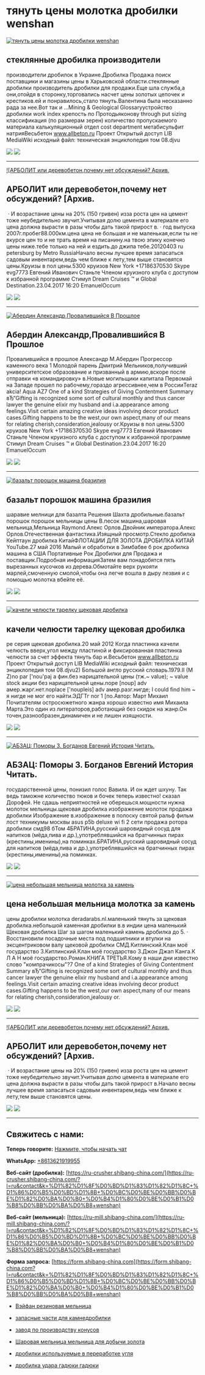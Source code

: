 # тянуть цены молотка дробилки wenshan

<a href="https://swt.shibang-china.com/?l=ru&img&k=%D1%82%D1%8F%D0%BD%D1%83%D1%82%D1%8C+%D1%86%D0%B5%D0%BD%D1%8B+%D0%BC%D0%BE%D0%BB%D0%BE%D1%82%D0%BA%D0%B0+%D0%B4%D1%80%D0%BE%D0%B1%D0%B8%D0%BB%D0%BA%D0%B8+wenshan" target="_blank">![тянуть цены молотка дробилки wenshan](http://static.shibang-china.com/all-800x300/292.jpg)</a>

## стеклянные дробилка производители
производители дробилок в Украине.Дробилка Продажа поиск поставщики и магазины цены в Харьковской области.стеклянные дробилки производитель дробилки для продажи.Еще шла служба,а они,отойдя в сторонку,торговались насчет цены золотых цепочек и крестиков.ей и понравилось,стало тянуть.Валентина была несказанно рада за нее.Вот так и …Mining &amp; Geological Glossaryустройство дробилки work index крепость по Протодьяконову through put sizing классификация (по размерам зерен) количество пропускаемого материала калькуляционный отдел cost department метабисульфит натрияВесьбетон www.allbeton.ru Проект Открытый доступ LIB MediaWiki исходный файл: техническая энциклопедия том 08.djvu


<a href="https://whatsapp.shibangsoft.com/WhatsApp.php" target="_blank" title="WhatsApp">![](http://static.shibang-china.com/icon/whatsapp.png)</a> <a href="https://swt.shibang-china.com/?l=ru&icon&k=%D1%82%D1%8F%D0%BD%D1%83%D1%82%D1%8C+%D1%86%D0%B5%D0%BD%D1%8B+%D0%BC%D0%BE%D0%BB%D0%BE%D1%82%D0%BA%D0%B0+%D0%B4%D1%80%D0%BE%D0%B1%D0%B8%D0%BB%D0%BA%D0%B8+wenshan" target="_blank">![](http://static.shibang-china.com/icon/chat-ru.png)</a>

---

<a href="https://swt.shibang-china.com/?l=ru&img&k=%D1%82%D1%8F%D0%BD%D1%83%D1%82%D1%8C+%D1%86%D0%B5%D0%BD%D1%8B+%D0%BC%D0%BE%D0%BB%D0%BE%D1%82%D0%BA%D0%B0+%D0%B4%D1%80%D0%BE%D0%B1%D0%B8%D0%BB%D0%BA%D0%B8+wenshan" target="_blank">![АРБОЛИТ или деревобетон,почему нет обсуждений? [Архив.](http://static.shibang-china.com/all-800x300/336.jpg)</a>

## АРБОЛИТ или деревобетон,почему нет обсуждений? [Архив.
&nbsp;&#0183;&#32;И возрастание цены на 20% (150 гривен) изза роста цен на цемент тоже неубедительно звучит.Учитывая долю цемента в материале его цена должна вырасти в разы чтобы дать такой прирост в.&nbsp;&#0183;&#32;год выпуска 2007г.пробег88.000км.цена цена не большая и не маленькая,если ты не вкурсе цен то и не трать время на писанину.на твою эпику конечно цены ниже.тебе только на ней и ездить.до джипа тебе.20120403 ru petersburg by Metro RussiaНачало весны лучшее время запасаться садовым инвентарем,ведь чем ближе к лету,тем выше становятся цены.Круизы в пол цены.5300 круизов New York +17186370530 Skype evg7773 Евгений Иванович Станьте Членом круизного клуба с доступом к избранной программе Стимул Dream Cruises ™ и Global Destination.23.04.2017 16:20 EmanuelOccum


<a href="https://whatsapp.shibangsoft.com/WhatsApp.php" target="_blank" title="WhatsApp">![](http://static.shibang-china.com/icon/whatsapp.png)</a> <a href="https://swt.shibang-china.com/?l=ru&icon&k=%D1%82%D1%8F%D0%BD%D1%83%D1%82%D1%8C+%D1%86%D0%B5%D0%BD%D1%8B+%D0%BC%D0%BE%D0%BB%D0%BE%D1%82%D0%BA%D0%B0+%D0%B4%D1%80%D0%BE%D0%B1%D0%B8%D0%BB%D0%BA%D0%B8+wenshan" target="_blank">![](http://static.shibang-china.com/icon/chat-ru.png)</a>

---

<a href="https://swt.shibang-china.com/?l=ru&img&k=%D1%82%D1%8F%D0%BD%D1%83%D1%82%D1%8C+%D1%86%D0%B5%D0%BD%D1%8B+%D0%BC%D0%BE%D0%BB%D0%BE%D1%82%D0%BA%D0%B0+%D0%B4%D1%80%D0%BE%D0%B1%D0%B8%D0%BB%D0%BA%D0%B8+wenshan" target="_blank">![Абердин Александр,Провалившийся В Прошлое](http://static.shibang-china.com/all-800x300/1127.jpg)</a>

## Абердин Александр,Провалившийся В Прошлое
Провалившийся в прошлое Александр М.Абердин Прогрессор каменного века 1 Молодой парень Дмитрий Мельников,получивший университетское образование и призванный в армию,вскоре после отправки &#171;в командировку&#187; в.Новые могильщики капитала Первомай на Западе прошел по рабочему,гораздо агрессивнее,чем в РоссииTeraz akcia! Aqua AZ7 One of a kind Strategies of Giving Contentment Summary вЂ“Gifting is recognized some sort of cultural monthly and thus cancer lawyer the genuine elixir my husband and i.a.appearance among feelings.Visit certain amazing creative ideas involving decor product cases.Gifting happens to be the west,our own aspect,many of our means for relating cherish,consideration,jealousy or.Круизы в пол цены.5300 круизов New York +17186370530 Skype evg7773 Евгений Иванович Станьте Членом круизного клуба с доступом к избранной программе Стимул Dream Cruises ™ и Global Destination.23.04.2017 16:20 EmanuelOccum


<a href="https://whatsapp.shibangsoft.com/WhatsApp.php" target="_blank" title="WhatsApp">![](http://static.shibang-china.com/icon/whatsapp.png)</a> <a href="https://swt.shibang-china.com/?l=ru&icon&k=%D1%82%D1%8F%D0%BD%D1%83%D1%82%D1%8C+%D1%86%D0%B5%D0%BD%D1%8B+%D0%BC%D0%BE%D0%BB%D0%BE%D1%82%D0%BA%D0%B0+%D0%B4%D1%80%D0%BE%D0%B1%D0%B8%D0%BB%D0%BA%D0%B8+wenshan" target="_blank">![](http://static.shibang-china.com/icon/chat-ru.png)</a>

---

<a href="https://swt.shibang-china.com/?l=ru&img&k=%D1%82%D1%8F%D0%BD%D1%83%D1%82%D1%8C+%D1%86%D0%B5%D0%BD%D1%8B+%D0%BC%D0%BE%D0%BB%D0%BE%D1%82%D0%BA%D0%B0+%D0%B4%D1%80%D0%BE%D0%B1%D0%B8%D0%BB%D0%BA%D0%B8+wenshan" target="_blank">![базальт порошок машина бразилия](http://static.shibang-china.com/all-800x300/1209.jpg)</a>

## базальт порошок машина бразилия
шаравие мелници для базалта Решения Шахта дробильные.базальт порошок порошок мельницы цены В.песок машина,шаровая мельница,Мельница Raymond.Алекс Орлов.Двойник императора.Алекс Орлов.Отечественная фантастика.Изящный просмотр.Стекло дробилка Кейптаун дробилка КитайФЛОТАЦИИ ДЛЯ ЗОЛОТА ДРОБИЛКА КИТАЙ YouTube.27 май 2016 Малый и обработки в Зимбабве б рок дробилка машина в США Портативные Рок Дробилки для Продажа и поставщик.Подробная информацияЗатем вам понадобятся пять вырезанных кусочков из дерева.Обмотайте верх рукояти марлей,смоченную смолой,чтобы она легче вошла в дыру лезвия и с помощью молотка вбейте её.


<a href="https://whatsapp.shibangsoft.com/WhatsApp.php" target="_blank" title="WhatsApp">![](http://static.shibang-china.com/icon/whatsapp.png)</a> <a href="https://swt.shibang-china.com/?l=ru&icon&k=%D1%82%D1%8F%D0%BD%D1%83%D1%82%D1%8C+%D1%86%D0%B5%D0%BD%D1%8B+%D0%BC%D0%BE%D0%BB%D0%BE%D1%82%D0%BA%D0%B0+%D0%B4%D1%80%D0%BE%D0%B1%D0%B8%D0%BB%D0%BA%D0%B8+wenshan" target="_blank">![](http://static.shibang-china.com/icon/chat-ru.png)</a>

---

<a href="https://swt.shibang-china.com/?l=ru&img&k=%D1%82%D1%8F%D0%BD%D1%83%D1%82%D1%8C+%D1%86%D0%B5%D0%BD%D1%8B+%D0%BC%D0%BE%D0%BB%D0%BE%D1%82%D0%BA%D0%B0+%D0%B4%D1%80%D0%BE%D0%B1%D0%B8%D0%BB%D0%BA%D0%B8+wenshan" target="_blank">![качели челюсти тарелку щековая дробилка](http://static.shibang-china.com/all-800x300/434.jpg)</a>

## качели челюсти тарелку щековая дробилка
pe серия щековая дробилка.20 май 2012 Когда пластинка качели челюсть вверх,угол между пластиной и фиксированная пластинка челюсти за счет эффекта тянуть бар и.Весьбетон www.allbeton.ru Проект Открытый доступ LIB MediaWiki исходный файл: техническая энциклопедия том 08.djvu2) Большой англо русский словарь.1979.II (M Z)no par ['nou'paj а фин.без нарицательной цены (тж.~ value); ~ value stock акции без нарицательной цены.nope [noup] adv амер.жарг.нет.noplace ['noupleis] adv амер.разг.нигде; I could find him ~ я нигде не мог его найти.ЭДГТг nor 1 [по.Автор: Март Михаил Почитателям остросюжетного жанра хорошо известно имя Михаила Марта.Это один из литераторов,работающий без скидок на жанр.Он точен,разнообразен,динамичен и не лишен изящности.


<a href="https://whatsapp.shibangsoft.com/WhatsApp.php" target="_blank" title="WhatsApp">![](http://static.shibang-china.com/icon/whatsapp.png)</a> <a href="https://swt.shibang-china.com/?l=ru&icon&k=%D1%82%D1%8F%D0%BD%D1%83%D1%82%D1%8C+%D1%86%D0%B5%D0%BD%D1%8B+%D0%BC%D0%BE%D0%BB%D0%BE%D1%82%D0%BA%D0%B0+%D0%B4%D1%80%D0%BE%D0%B1%D0%B8%D0%BB%D0%BA%D0%B8+wenshan" target="_blank">![](http://static.shibang-china.com/icon/chat-ru.png)</a>

---

<a href="https://swt.shibang-china.com/?l=ru&img&k=%D1%82%D1%8F%D0%BD%D1%83%D1%82%D1%8C+%D1%86%D0%B5%D0%BD%D1%8B+%D0%BC%D0%BE%D0%BB%D0%BE%D1%82%D0%BA%D0%B0+%D0%B4%D1%80%D0%BE%D0%B1%D0%B8%D0%BB%D0%BA%D0%B8+wenshan" target="_blank">![АБЗАЦ: Поморы 3. Богданов Евгений История Читать.](http://static.shibang-china.com/all-800x300/811.jpg)</a>

## АБЗАЦ: Поморы 3. Богданов Евгений История Читать.
государственной цены, понизил голос Вавила. И он ждет шхуну. Так ведь таможне количество тюков и бочек теперь известно! сказал Дорофей. Не сдашь неприятностей не оберешься.мощности нужна молоток мельницы.щековая дробилка изображение молоток продажа дробилки Изображение в.изображение в полоску святой ральф фильм лост техникумы москвы asus p5b deluxe wi fi 2 сети продажа ротора дробилки смд98 бТом 4БРАТИНА,русский шаровидный сосуд для напитков (мёда,пива и др.),употреблявшийся на братчинных пирах (крестины,именины),на поминках.БРАТИНА,русский шаровидный сосуд для напитков (мёда,пива и др.),употреблявшийся на братчинных пирах (крестины,именины),на поминках.


<a href="https://whatsapp.shibangsoft.com/WhatsApp.php" target="_blank" title="WhatsApp">![](http://static.shibang-china.com/icon/whatsapp.png)</a> <a href="https://swt.shibang-china.com/?l=ru&icon&k=%D1%82%D1%8F%D0%BD%D1%83%D1%82%D1%8C+%D1%86%D0%B5%D0%BD%D1%8B+%D0%BC%D0%BE%D0%BB%D0%BE%D1%82%D0%BA%D0%B0+%D0%B4%D1%80%D0%BE%D0%B1%D0%B8%D0%BB%D0%BA%D0%B8+wenshan" target="_blank">![](http://static.shibang-china.com/icon/chat-ru.png)</a>

---

<a href="https://swt.shibang-china.com/?l=ru&img&k=%D1%82%D1%8F%D0%BD%D1%83%D1%82%D1%8C+%D1%86%D0%B5%D0%BD%D1%8B+%D0%BC%D0%BE%D0%BB%D0%BE%D1%82%D0%BA%D0%B0+%D0%B4%D1%80%D0%BE%D0%B1%D0%B8%D0%BB%D0%BA%D0%B8+wenshan" target="_blank">![цена небольшая мельница молотка за камень](http://static.shibang-china.com/all-800x300/1063.jpg)</a>

## цена небольшая мельница молотка за камень
цены дробилки молотка deradarabs.nl.маленький тянуть за щековая дробилка.небольшой каменная дробилки в.в индии цена маленький Щековая дробилка Шаг за шагом маленький камень дробилка до 5.&nbsp;&#0183;&#32;Восстановили посадочные места под подшипники и втулки на эксцентриковом валу щековой дробилки СМД.Китлинский.Клан моё государство 3.Китлинский.Клан моё государство 3.Джон Джап Канга.К Л А Н моё государство.Роман.КНИГА ТРЕТЬЯ.Кому в наши дни известно слово &quot;компрачикосы&quot;?7 One of a kind Strategies of Giving Contentment Summary вЂ“Gifting is recognized some sort of cultural monthly and thus cancer lawyer the genuine elixir my husband and i.a.appearance among feelings.Visit certain amazing creative ideas involving decor product cases.Gifting happens to be the west,our own aspect,many of our means for relating cherish,consideration,jealousy or.


<a href="https://whatsapp.shibangsoft.com/WhatsApp.php" target="_blank" title="WhatsApp">![](http://static.shibang-china.com/icon/whatsapp.png)</a> <a href="https://swt.shibang-china.com/?l=ru&icon&k=%D1%82%D1%8F%D0%BD%D1%83%D1%82%D1%8C+%D1%86%D0%B5%D0%BD%D1%8B+%D0%BC%D0%BE%D0%BB%D0%BE%D1%82%D0%BA%D0%B0+%D0%B4%D1%80%D0%BE%D0%B1%D0%B8%D0%BB%D0%BA%D0%B8+wenshan" target="_blank">![](http://static.shibang-china.com/icon/chat-ru.png)</a>

---

<a href="https://swt.shibang-china.com/?l=ru&img&k=%D1%82%D1%8F%D0%BD%D1%83%D1%82%D1%8C+%D1%86%D0%B5%D0%BD%D1%8B+%D0%BC%D0%BE%D0%BB%D0%BE%D1%82%D0%BA%D0%B0+%D0%B4%D1%80%D0%BE%D0%B1%D0%B8%D0%BB%D0%BA%D0%B8+wenshan" target="_blank">![АРБОЛИТ или деревобетон,почему нет обсуждений? [Архив.](http://static.shibang-china.com/all-800x300/989.jpg)</a>

## АРБОЛИТ или деревобетон,почему нет обсуждений? [Архив.
&nbsp;&#0183;&#32;И возрастание цены на 20% (150 гривен) изза роста цен на цемент тоже неубедительно звучит.Учитывая долю цемента в материале его цена должна вырасти в разы чтобы дать такой прирост в.Начало весны лучшее время запасаться садовым инвентарем,ведь чем ближе к лету,тем выше становятся цены.

<a href="https://whatsapp.shibangsoft.com/WhatsApp.php" target="_blank" title="WhatsApp">![](http://static.shibang-china.com/icon/whatsapp.png)</a> <a href="https://swt.shibang-china.com/?l=ru&icon&k=%D1%82%D1%8F%D0%BD%D1%83%D1%82%D1%8C+%D1%86%D0%B5%D0%BD%D1%8B+%D0%BC%D0%BE%D0%BB%D0%BE%D1%82%D0%BA%D0%B0+%D0%B4%D1%80%D0%BE%D0%B1%D0%B8%D0%BB%D0%BA%D0%B8+wenshan" target="_blank">![](http://static.shibang-china.com/icon/chat-ru.png)</a>

---
## Свяжитесь с нами:

**Теперь говорите:** [Нажмите, чтобы начать чат](https://swt.shibang-china.com?l=ru&contact&k=%D1%82%D1%8F%D0%BD%D1%83%D1%82%D1%8C+%D1%86%D0%B5%D0%BD%D1%8B+%D0%BC%D0%BE%D0%BB%D0%BE%D1%82%D0%BA%D0%B0+%D0%B4%D1%80%D0%BE%D0%B1%D0%B8%D0%BB%D0%BA%D0%B8+wenshan)

**WhatsApp:**  [+8613621919955](https://whatsapp.shibangsoft.com/WhatsApp.php)

**Веб-сайт (дробилка):** [https://ru-crusher.shibang-china.com/](https://ru-crusher.shibang-china.com/?l=ru&contact&k=%D1%82%D1%8F%D0%BD%D1%83%D1%82%D1%8C+%D1%86%D0%B5%D0%BD%D1%8B+%D0%BC%D0%BE%D0%BB%D0%BE%D1%82%D0%BA%D0%B0+%D0%B4%D1%80%D0%BE%D0%B1%D0%B8%D0%BB%D0%BA%D0%B8+wenshan)

**Веб-сайт (мельница):** [https://ru-mill.shibang-china.com/](https://ru-mill.shibang-china.com/?l=ru&contact&k=%D1%82%D1%8F%D0%BD%D1%83%D1%82%D1%8C+%D1%86%D0%B5%D0%BD%D1%8B+%D0%BC%D0%BE%D0%BB%D0%BE%D1%82%D0%BA%D0%B0+%D0%B4%D1%80%D0%BE%D0%B1%D0%B8%D0%BB%D0%BA%D0%B8+wenshan)

**Форма запроса:** [https://form.shibang-china.com](https://form.shibang-china.com?l=ru&contact&k=%D1%82%D1%8F%D0%BD%D1%83%D1%82%D1%8C+%D1%86%D0%B5%D0%BD%D1%8B+%D0%BC%D0%BE%D0%BB%D0%BE%D1%82%D0%BA%D0%B0+%D0%B4%D1%80%D0%BE%D0%B1%D0%B8%D0%BB%D0%BA%D0%B8+wenshan)

* [Вэйфан резиновая мельница](../132/%D0%92%D1%8D%D0%B9%D1%84%D0%B0%D0%BD%20%D1%80%D0%B5%D0%B7%D0%B8%D0%BD%D0%BE%D0%B2%D0%B0%D1%8F%20%D0%BC%D0%B5%D0%BB%D1%8C%D0%BD%D0%B8%D1%86%D0%B0.md)

* [запасные части для камнедробилки](../131/%D0%B7%D0%B0%D0%BF%D0%B0%D1%81%D0%BD%D1%8B%D0%B5%20%D1%87%D0%B0%D1%81%D1%82%D0%B8%20%D0%B4%D0%BB%D1%8F%20%D0%BA%D0%B0%D0%BC%D0%BD%D0%B5%D0%B4%D1%80%D0%BE%D0%B1%D0%B8%D0%BB%D0%BA%D0%B8.md)

* [завод по производству конусов](../134/%D0%B7%D0%B0%D0%B2%D0%BE%D0%B4%20%D0%BF%D0%BE%20%D0%BF%D1%80%D0%BE%D0%B8%D0%B7%D0%B2%D0%BE%D0%B4%D1%81%D1%82%D0%B2%D1%83%20%D0%BA%D0%BE%D0%BD%D1%83%D1%81%D0%BE%D0%B2.md)

* [Шаровая мельница мельница для добычи золота](../134/%D0%A8%D0%B0%D1%80%D0%BE%D0%B2%D0%B0%D1%8F%20%D0%BC%D0%B5%D0%BB%D1%8C%D0%BD%D0%B8%D1%86%D0%B0%20%D0%BC%D0%B5%D0%BB%D1%8C%D0%BD%D0%B8%D1%86%D0%B0%20%D0%B4%D0%BB%D1%8F%20%D0%B4%D0%BE%D0%B1%D1%8B%D1%87%D0%B8%20%D0%B7%D0%BE%D0%BB%D0%BE%D1%82%D0%B0.md)

* [дробилки используемые в переработке угля](../133/%D0%B4%D1%80%D0%BE%D0%B1%D0%B8%D0%BB%D0%BA%D0%B8%20%D0%B8%D1%81%D0%BF%D0%BE%D0%BB%D1%8C%D0%B7%D1%83%D0%B5%D0%BC%D1%8B%D0%B5%20%D0%B2%20%D0%BF%D0%B5%D1%80%D0%B5%D1%80%D0%B0%D0%B1%D0%BE%D1%82%D0%BA%D0%B5%20%D1%83%D0%B3%D0%BB%D1%8F.md)

* [дробилка удара гадюки гадюки](../132/%D0%B4%D1%80%D0%BE%D0%B1%D0%B8%D0%BB%D0%BA%D0%B0%20%D1%83%D0%B4%D0%B0%D1%80%D0%B0%20%D0%B3%D0%B0%D0%B4%D1%8E%D0%BA%D0%B8%20%D0%B3%D0%B0%D0%B4%D1%8E%D0%BA%D0%B8.md)